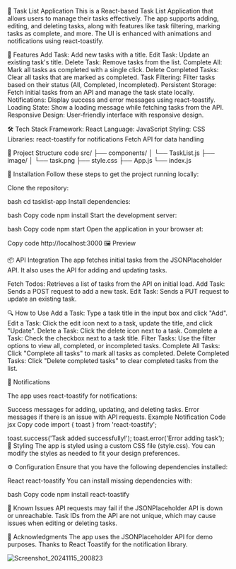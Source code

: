 


📝 Task List Application
This is a React-based Task List Application that allows users to manage their tasks effectively. The app supports adding, editing, and deleting tasks, along with features like task filtering, marking tasks as complete, and more. The UI is enhanced with animations and notifications using react-toastify.

🌟 Features
Add Task: Add new tasks with a title.
Edit Task: Update an existing task's title.
Delete Task: Remove tasks from the list.
Complete All: Mark all tasks as completed with a single click.
Delete Completed Tasks: Clear all tasks that are marked as completed.
Task Filtering: Filter tasks based on their status (All, Completed, Incompleted).
Persistent Storage: Fetch initial tasks from an API and manage the task state locally.
Notifications: Display success and error messages using react-toastify.
Loading State: Show a loading message while fetching tasks from the API.
Responsive Design: User-friendly interface with responsive design.

🛠️ Tech Stack
Framework: React
Language: JavaScript
Styling: CSS
Libraries:
react-toastify for notifications
Fetch API for data handling

📂 Project Structure
 code
src/
├── components/
│   └── TaskList.js
├── image/
│   └── task.png
├── style.css
├── App.js
└── index.js

🚀 Installation
Follow these steps to get the project running locally:

Clone the repository:

bash
cd tasklist-app
Install dependencies:

bash
Copy code
npm install
Start the development server:

bash
Copy code
npm start
Open the application in your browser at:


Copy code
http://localhost:3000
🖼️ Preview


📦 API Integration
The app fetches initial tasks from the JSONPlaceholder API. It also uses the API for adding and updating tasks.

Fetch Todos: Retrieves a list of tasks from the API on initial load.
Add Task: Sends a POST request to add a new task.
Edit Task: Sends a PUT request to update an existing task.

🔍 How to Use
Add a Task: Type a task title in the input box and click "Add".
Edit a Task: Click the edit icon next to a task, update the title, and click "Update".
Delete a Task: Click the delete icon next to a task.
Complete a Task: Check the checkbox next to a task title.
Filter Tasks: Use the filter options to view all, completed, or incompleted tasks.
Complete All Tasks: Click "Complete all tasks" to mark all tasks as completed.
Delete Completed Tasks: Click "Delete completed tasks" to clear completed tasks from the list.

🔔 Notifications

The app uses react-toastify for notifications:

Success messages for adding, updating, and deleting tasks.
Error messages if there is an issue with API requests.
Example Notification Code
jsx
Copy code
import { toast } from 'react-toastify';

toast.success('Task added successfully!');
toast.error('Error adding task');
🎨 Styling
The app is styled using a custom CSS file (style.css). You can modify the styles as needed to fit your design preferences.

⚙️ Configuration
Ensure that you have the following dependencies installed:

React
react-toastify
You can install missing dependencies with:

bash
Copy code
npm install react-toastify

🐛 Known Issues
API requests may fail if the JSONPlaceholder API is down or unreachable.
Task IDs from the API are not unique, which may cause issues when editing or deleting tasks.

🙌 Acknowledgments
The app uses the JSONPlaceholder API for demo purposes.
Thanks to React Toastify for the notification library.




![Screenshot_20241115_200823](https://github.com/user-attachments/assets/57c831ad-5104-493e-8f2e-655a404d58ce)
